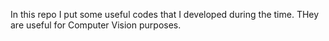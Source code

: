 
In this repo I put some useful codes that I developed during the time. THey are useful for Computer Vision purposes.
